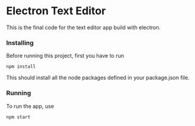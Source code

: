 # Electron Text Editor
This is the final code for the text editor app build with electron.

### Installing
Before running this project, first you have to run

`npm install`

This should install all the node packages defined in your package.json file.

### Running

To run the app, use 

`npm start`
